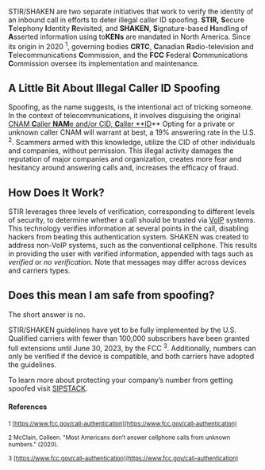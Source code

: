STIR/SHAKEN are two separate initiatives that work to verify the identity of an inbound call in efforts to deter illegal caller ID spoofing. **STIR,** **S**ecure **T**elephony **I**dentity **R**evisited, and **SHAKEN**, **S**ignature-based **H**andling  of **A**sserted  information using  to**KENs**  are mandated in North America. Since its origin in 2020 <sup>1</sup>, governing bodies **CRTC**, **C**anadian **R**adio-television and **T**elecommunications **C**ommission, and the **FCC** **F**ederal **C**ommunications **C**ommission oversee its implementation and maintenance.

## A Little Bit About Illegal Caller ID Spoofing

Spoofing, as the name suggests, is the intentional act of tricking someone. In the context of telecommunications, it involves disguising the original [CNAM **C**aller **NAM**e and/or CID, **C**aller **ID](https://www.sipstack.com/resources/knowledge-base/general/what-is-cnam)**  Opting for a private or unknown caller CNAM will warrant at best, a 19% answering rate in the U.S.  <sup>2</sup>. Scammers armed with this knowledge, utilize the CID of other individuals and companies, without permission. This illegal activity damages the reputation of major companies and organization, creates more fear and hesitancy around answering calls and, increases the efficacy of fraud.

## How Does It Work?

STIR leverages three levels of verification, corresponding to different levels of security, to determine whether a call should be trusted via [VoIP](https://www.sipstack.com/resources/blog/voip-technology-explained) systems. This technology verifies information at several points in the call, disabling hackers from beating this authentication system. SHAKEN was created to address non-VoIP systems, such as the conventional cellphone. This results in providing the user with verified information, appended with tags such as *verified* or *no verification*. Note that messages may differ across devices and carriers types.

## Does this mean I am safe from spoofing?

The short answer is no.

STIR/SHAKEN guidelines have yet to be fully implemented by the U.S. Qualified carriers with fewer than 100,000 subscribers have been granted full extensions until June 30, 2023, by the FCC <sup>3</sup>. Additionally, numbers can only be verified if the device is compatible, and both carriers have adopted the guidelines.

To learn more about protecting your company’s number from getting spoofed visit [SIPSTACK](https://www.sipstack.com/). 

#### References

<sup>1 [https://www.fcc.gov/call-authentication](https://www.fcc.gov/call-authentication)</sup>

<sup>2 McClain, Colleen. "Most Americans don’t answer cellphone calls from unknown numbers." (2020).</sup>

<sup>3 [https://www.fcc.gov/call-authentication](https://www.fcc.gov/call-authentication)</sup>
